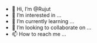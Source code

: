 - 👋 Hi, I’m @Rujut
- 👀 I’m interested in ...
- 🌱 I’m currently learning ...
- 💞️ I’m looking to collaborate on ...
- 📫 How to reach me ...

<!---
Rujut/Rujut is a ✨ special ✨ repository because its `README.md` (this file) appears on your GitHub profile.
You can click the Preview link to take a look at your changes.
--->
